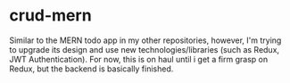 # crud-mern

Similar to the MERN todo app in my other repositories, however, I'm trying to upgrade its design and use new technologies/libraries (such as Redux, JWT Authentication). For now, this is on haul until i get a firm grasp on Redux, but the backend is basically finished.
